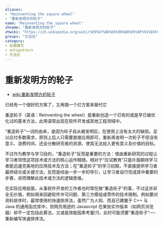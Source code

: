 ```yaml
---
aliases:
- "Reinventing the square wheel"
- "重新发明方的轮子"
name: "Reinventing the square wheel"
zhname: "重新发明方的轮子"
zhwiki: "https://zh.wikipedia.org/wiki/%E9%87%8D%E6%96%B0%E5%8F%91%E6%98%8E%E6%96%B9%E7%9A%84%E8%BD%AE%E5%AD%90"
groups: "方法论"
category:
- 反面模式
- antipattern
- 方法论
---
```


# 重新发明方的轮子

* [wiki:重新发明方的轮子](https://zh.wikipedia.org/wiki/%E9%87%8D%E6%96%B0%E5%8F%91%E6%98%8E%E6%96%B9%E7%9A%84%E8%BD%AE%E5%AD%90)

已经有一个很好的方案了，又再搞一个烂方案来替代它

重造轮子（英语：Reinventing the wheel）是重新创造一个已有的或是早已被优化过的基本方法，此用语常出现在软件开发或其他工程领域中。

“重造轮子”一词的由来，是因为轮子自从被发明后，在使用上没有太大的缺陷，足以应付多数需求，原则上后人只需要直接应用即可，重新再发明一次轮子不但没有意义、浪费时间、还会分散研究者的资源，使其无法投入更有意义及价值的目标。

不过作为教学与学习目的，“重造轮子”反而是重要的方法：借由重新研究的过程让学习者领悟这项技术或方法的核心运作精随。相对于“应试教育”只是片面期待学习者能迅速完美地的应用技术及方法；在“重造轮子”的学习初期，不直接提供学习者最终结论或关键方法，反而是经由一步一步的导引，让学习者自行完成其中重要的步骤，进而理解此技术或方法的逻辑思维。

在实际应用层面，从事软件开发的工作者也时常在做“重造轮子”的事，不过这并非全无价值，例如用来回避软件许可问题、第三方模组或零件的技术限制。例如要对资料排序时，最常使用的快速排序法，虽然广为人知、而且已建置于 C++ 与 Java 的通用函式库中，但网页用途的 Javascript 在某些实作版本（如网页浏览器）却不一定包括此算法，又或是效能因素考量[1]，此时可能须要“重造轮子”──重新编写快速排序法。
